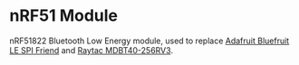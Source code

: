 # nRF51 Module

nRF51822 Bluetooth Low Energy module, used to replace [Adafruit Bluefruit LE SPI Friend](https://www.adafruit.com/product/2633) and [Raytac MDBT40-256RV3](https://www.raytac.com/product/ins.php?index_id=74).
